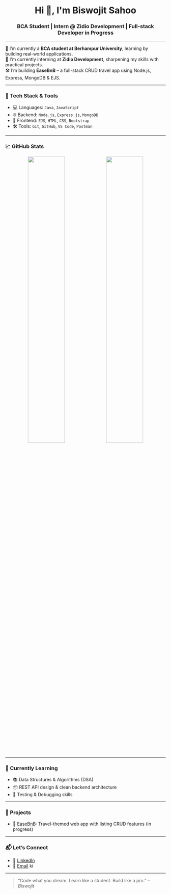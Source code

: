 <h1 align="center">Hi 👋, I'm Biswojit Sahoo</h1>
<h3 align="center">BCA Student | Intern @ Zidio Development | Full-stack Developer in Progress</h3>

---

🌱 I’m currently a **BCA student at Berhampur University**, learning by building real-world applications.  
💼 I'm currently interning at **Zidio Development**, sharpening my skills with practical projects.  
🛠️ I’m building **EaseBnB** – a full-stack CRUD travel app using Node.js, Express, MongoDB & EJS.

---

### 🧠 Tech Stack & Tools

- 💻 Languages: `Java`, `JavaScript`
- 🌐 Backend: `Node.js`, `Express.js`, `MongoDB`
- 🎨 Frontend: `EJS`, `HTML`, `CSS`, `Bootstrap`
- 🛠️ Tools: `Git`, `GitHub`, `VS Code`, `Postman`

---

### 📈 GitHub Stats

<p align="center">
  <img src="https://github-readme-stats.vercel.app/api?username=biswojitsahoo&show_icons=true&theme=tokyonight" width="48%" />
  <img src="https://github-readme-streak-stats.herokuapp.com/?user=biswojitsahoo&theme=tokyonight" width="48%" />
</p>

---

### 🧩 Currently Learning

- 📚 Data Structures & Algorithms (DSA)
- 📦 REST API design & clean backend architecture
- 🧪 Testing & Debugging skills

---

### 🚀 Projects

- 🔗 [EaseBnB](#): Travel-themed web app with listing CRUD features (in progress)

---

### 📬 Let’s Connect

- 🔗 [LinkedIn](https://www.linkedin.com/in/biswojit-sahoo63?utm_source=share&utm_campaign=share_via&utm_content=profile&utm_medium=android_app)
- 💌 [Email](sahoobiswojit165@gmail.com) ki 

---

> “Code what you dream. Learn like a student. Build like a pro.” – *Biswojit*



<!--
**BISWOJIT63/Biswojit63** is a ✨ _special_ ✨ repository because its `README.md` (this file) appears on your GitHub profile.

Here are some ideas to get you started:

- 🔭 I’m currently working on ...
- 🌱 I’m currently learning ...
- 👯 I’m looking to collaborate on ...
- 🤔 I’m looking for help with ...
- 💬 Ask me about ...
- 📫 How to reach me: ...
- 😄 Pronouns: ...
- ⚡ Fun fact: ...
-->
